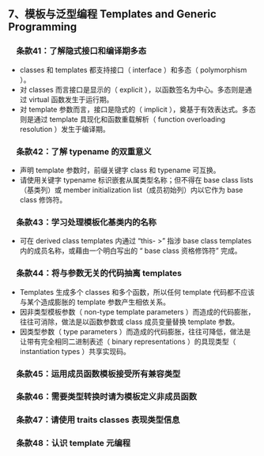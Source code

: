 ## 7、模板与泛型编程  Templates and Generic Programming
### &emsp;条款41：了解隐式接口和编译期多态
- classes 和 templates 都支持接口（ interface ）和多态（ polymorphism ）。
- 对 classes 而言接口是显示的（ explicit ），以函数签名为中心。多态则是通过 virtual 函数发生于运行期。
- 对 template 参数而言，接口是隐式的（ implicit ），奠基于有效表达式。多态则是通过 template 具现化和函数重载解析（ function overloading resolution ）发生于编译期。
### &emsp;条款42：了解 typename 的双重意义
 - 声明 template 参数时，前缀关键字 class 和 typename 可互换。
 - 请使用关键字 typename 标识嵌套从属类型名称；但不得在 base class lists（基类列）或 member initialization list（成员初始列）内以它作为 base class 修饰符。
### &emsp;条款43：学习处理模板化基类内的名称
 - 可在 derived class templates 内通过 “this- >” 指涉 base class templates 内的成员名称，或藉由一个明白写出的 “ base class 资格修饰符” 完成。
### &emsp;条款44：将与参数无关的代码抽离 templates
- Templates 生成多个 classes 和多个函数，所以任何 template 代码都不应该与某个造成膨胀的 template 参数产生相依关系。
- 因非类型模板参数（ non-type template parameters ）而造成的代码膨胀，往往可消除，做法是以函数参数或 class 成员变量替换 template 参数。
- 因类型参数（ type parameters ）而造成的代码膨胀，往往可降低，做法是让带有完全相同二进制表述（ binary representations ）的具现类型（ instantiation types ）共享实现码。

### &emsp;条款45：运用成员函数模板接受所有兼容类型

### &emsp;条款46：需要类型转换时请为模板定义非成员函数

### &emsp;条款47：请使用 traits classes 表现类型信息

### &emsp;条款48：认识 template 元编程
